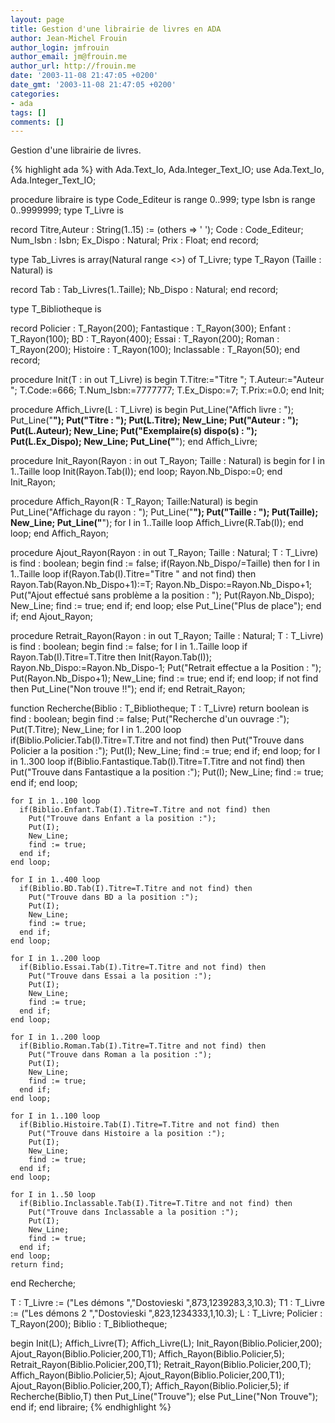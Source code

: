 ```yaml
---
layout: page
title: Gestion d'une librairie de livres en ADA
author: Jean-Michel Frouin
author_login: jmfrouin
author_email: jm@frouin.me
author_url: http://frouin.me
date: '2003-11-08 21:47:05 +0200'
date_gmt: '2003-11-08 21:47:05 +0200'
categories:
- ada
tags: []
comments: []
---
```

<p>Gestion d'une librairie de livres.</p>

<!--more-->
{% highlight ada %}
with Ada.Text_Io, Ada.Integer_Text_IO;
use Ada.Text_Io, Ada.Integer_Text_IO;

procedure libraire is
  type Code_Editeur is range 0..999;
  type Isbn is range 0..9999999;
  type T_Livre is 

  record
    Titre,Auteur : String(1..15) := (others => ' ');
    Code : Code_Editeur;
    Num_Isbn : Isbn;
    Ex_Dispo : Natural;
    Prix : Float;
  end record;

  type Tab_Livres is array(Natural range <>) of T_Livre;
  type T_Rayon (Taille : Natural) is

  record
    Tab : Tab_Livres(1..Taille);
    Nb_Dispo : Natural;
  end record;

  type T_Bibliotheque  is

  record
    Policier : T_Rayon(200);
    Fantastique : T_Rayon(300);
    Enfant : T_Rayon(100);
    BD : T_Rayon(400);
    Essai : T_Rayon(200);
    Roman : T_Rayon(200);
    Histoire : T_Rayon(100);
    Inclassable : T_Rayon(50);
  end record;

  procedure Init(T : in out T_Livre) is
  begin
    T.Titre:="Titre          ";
    T.Auteur:="Auteur         ";
    T.Code:=666;
    T.Num_Isbn:=7777777;
    T.Ex_Dispo:=7;
    T.Prix:=0.0;
  end Init;

  procedure Affich_Livre(L : T_Livre) is
  begin 
    Put_Line("Affich livre : ");
    Put_Line("__________________________");
    Put("Titre : ");
    Put(L.Titre);
    New_Line;
    Put("Auteur : ");
    Put(L.Auteur);
    New_Line;
    Put("Exemplaire(s) dispo(s) : ");
    Put(L.Ex_Dispo);
    New_Line;
    Put_Line("__________________________");
  end Affich_Livre;

  procedure Init_Rayon(Rayon : in out T_Rayon; Taille : Natural) is 
  begin
    for I in 1..Taille loop
      Init(Rayon.Tab(I));
    end loop;
    Rayon.Nb_Dispo:=0;
  end Init_Rayon;

  procedure Affich_Rayon(R : T_Rayon; Taille:Natural) is
  begin 
    Put_Line("Affichage du rayon : ");
    Put_Line("__________________________");
    Put("Taille : ");
    Put(Taille);
    New_Line;
    Put_Line("__________________________");
    for I in 1..Taille loop
      Affich_Livre(R.Tab(I));
    end loop;
  end Affich_Rayon;

  procedure Ajout_Rayon(Rayon : in out T_Rayon; Taille : Natural; T : T_Livre) is
  find : boolean;
  begin
    find := false;
    if(Rayon.Nb_Dispo/=Taille) then
      for I in 1..Taille loop
        if(Rayon.Tab(I).Titre="Titre          " and not find) then
          Rayon.Tab(Rayon.Nb_Dispo+1):=T;
          Rayon.Nb_Dispo:=Rayon.Nb_Dispo+1;
          Put("Ajout effectué sans problème a la position : ");
          Put(Rayon.Nb_Dispo);
          New_Line;
          find := true;
        end if;
      end loop;
    else
      Put_Line("Plus de place");
    end if;
  end Ajout_Rayon;

  procedure Retrait_Rayon(Rayon : in out T_Rayon; Taille : Natural; T : T_Livre) is
  find : boolean;
  begin
    find := false;
    for I in 1..Taille loop
      if Rayon.Tab(I).Titre=T.Titre then
        Init(Rayon.Tab(I));
        Rayon.Nb_Dispo:=Rayon.Nb_Dispo-1;
        Put("Retrait effectue a la Position : ");
        Put(Rayon.Nb_Dispo+1);
        New_Line;
        find := true;
      end if;
    end loop;
    if not find then
      Put_Line("Non trouve !!");
    end if;
  end Retrait_Rayon;

  function Recherche(Biblio : T_Bibliotheque; T : T_Livre) return boolean is
  find : boolean;
  begin
    find := false;
    Put("Recherche d'un ouvrage :");
    Put(T.Titre);
    New_Line;
    for I in 1..200 loop
      if(Biblio.Policier.Tab(I).Titre=T.Titre and not find) then
        Put("Trouve dans Policier a la position :");
        Put(I);
        New_Line;
        find := true;
      end if;
    end loop;
    for I in 1..300 loop
      if(Biblio.Fantastique.Tab(I).Titre=T.Titre and not find) then
        Put("Trouve dans Fantastique a la position :");
        Put(I);
        New_Line;
        find := true;
      end if;
    end loop;

    for I in 1..100 loop
      if(Biblio.Enfant.Tab(I).Titre=T.Titre and not find) then
        Put("Trouve dans Enfant a la position :");
        Put(I);
        New_Line;
        find := true;
      end if;
    end loop;

    for I in 1..400 loop
      if(Biblio.BD.Tab(I).Titre=T.Titre and not find) then
        Put("Trouve dans BD a la position :");
        Put(I);
        New_Line;
        find := true;
      end if;
    end loop;

    for I in 1..200 loop
      if(Biblio.Essai.Tab(I).Titre=T.Titre and not find) then
        Put("Trouve dans Essai a la position :");
        Put(I);
        New_Line;
        find := true;
      end if;
    end loop;

    for I in 1..200 loop
      if(Biblio.Roman.Tab(I).Titre=T.Titre and not find) then
        Put("Trouve dans Roman a la position :");
        Put(I);
        New_Line;
        find := true;
      end if;
    end loop;

    for I in 1..100 loop
      if(Biblio.Histoire.Tab(I).Titre=T.Titre and not find) then
        Put("Trouve dans Histoire a la position :");
        Put(I);
        New_Line;
        find := true;
      end if;
    end loop;

    for I in 1..50 loop
      if(Biblio.Inclassable.Tab(I).Titre=T.Titre and not find) then
        Put("Trouve dans Inclassable a la position :");
        Put(I);
        New_Line;
        find := true;
      end if;
    end loop;
    return find;
  end Recherche;

  T : T_Livre := ("Les démons     ","Dostovieski    ",873,1239283,3,10.3);
  T1 : T_Livre := ("Les démons 2   ","Dostovieski    ",823,1234333,1,10.3);
  L : T_Livre;
  Policier : T_Rayon(200);
  Biblio : T_Bibliotheque;

begin
  Init(L);
  Affich_Livre(T);
  Affich_Livre(L);
  Init_Rayon(Biblio.Policier,200);
  Ajout_Rayon(Biblio.Policier,200,T1);
  Affich_Rayon(Biblio.Policier,5);
  Retrait_Rayon(Biblio.Policier,200,T1);
  Retrait_Rayon(Biblio.Policier,200,T);
  Affich_Rayon(Biblio.Policier,5);
  Ajout_Rayon(Biblio.Policier,200,T1);
  Ajout_Rayon(Biblio.Policier,200,T);
  Affich_Rayon(Biblio.Policier,5);
  if Recherche(Biblio,T) then
    Put_Line("Trouve");
  else
    Put_Line("Non Trouve");
  end if;
end libraire;
{% endhighlight %}
